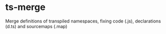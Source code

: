 # ts-merge
Merge definitions of transpiled namespaces, fixing code (.js), declarations (d.ts) and sourcemaps (.map)
